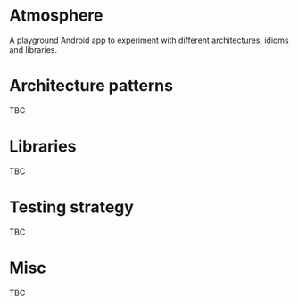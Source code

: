 # Atmosphere
A playground Android app to experiment with different architectures, idioms and libraries.

# Architecture patterns
TBC

# Libraries
TBC

# Testing strategy
TBC

# Misc
TBC
